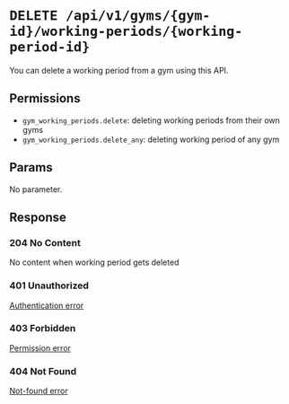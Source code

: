 # `DELETE /api/v1/gyms/{gym-id}/working-periods/{working-period-id}`
You can delete a working period from a gym using this API.


## Permissions

- `gym_working_periods.delete`: deleting working periods from their own gyms
- `gym_working_periods.delete_any`: deleting working period of any gym

## Params

No parameter.

## Response

### 204 No Content
 No content when working period gets deleted

### 401 Unauthorized
[Authentication error](../../_globals/authentication-errors.md)

### 403 Forbidden
[Permission error](../../_globals/permission-errors.md)

### 404 Not Found
[Not-found error](../../_globals/not-found-errors.md)
